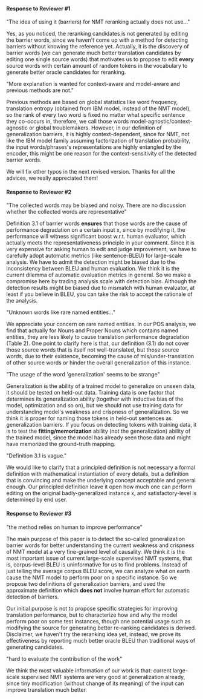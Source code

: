#### Response to Reviewer #1



"The idea of using it (barriers) for NMT reranking actually does not use..."

Yes, as you noticed, the reranking candidates is not generated by editing the barrier words, since we haven't come up with a method for detecting barriers without knowing the reference yet. Actually, it is the discovery of barrier words (we can generate much better translation candidates by editing one single source words) that motivates us to propose to edit **every** source words with certain amount of random tokens in the vocabulary to generate better oracle candidates for reranking.



"More explanation is wanted for context-aware and model-aware and previous methods are not."

Previous methods are based on global statistics like word frequency, translation entropy (obtained from IBM model, instead of the NMT model), so the rank of every two word is fixed no matter what specific sentence they co-occurs in, therefore, we call those words model-agnostic/context-agnostic or global troublemakers. However, in our definition of generalization barriers, it is highly context-dependent, since for NMT, not like the IBM model family assuming factorization of translation probability, the input words/phrases's representations are highly entangled by the encoder, this might be one reason for the context-sensitivity of the detected barrier words.



We will fix other typos in the next revised version. Thanks for all the advices, we really appreciated them!



#### Response to Reviewer #2

"The collected words may be biased and noisy. There are no discussion whether the collected words are representative"

Definition 3.1 of barrier words **ensures** that those words are the cause of performance degradation on a certain input x, since by modifying it, the performance will witness significant boost w.r.t. human evaluator, which actually meets the representativeness principle in your comment. Since it is very expensive for asking human to edit and judge improvement, we have to carefully adopt automatic metrics (like sentence-BLEU) for large-scale analysis. We have to admit the detection might be biased due to the inconsistency between BLEU and human evaluation. We think it is the current dilemma of automatic evaluation metrics in general. So we make a compromise here by trading analysis scale with detection bias. Although the detection results  might be biased due to mismatch with human evaluator, at least if you believe in BLEU, you can take the risk to accept the rationale of the analysis.



"Unknown words like rare named entities..."

We appreciate your concern on rare named entities. In our POS analysis, we find that actually for Nouns and Proper Nouns which contains named entities, they are less likely to cause translation performance degradation (Table 2). One point to clarify here is that, our definition (3.1) do not cover those source words that is itself not well-translated, but those source words, due to their existence, becoming the cause of mis/under-translation of other source words or hinder the overall generalization of this instance.



"The usage of the word 'generalization' seems to be strange"

Generalization is the ability of a trained model to generalize on unseen data, it should be tested on held-out data. Training data is one factor that determines its generalization ability (together with inductive bias of the model, optimization and so on), but we should not use training data for understanding model's weakness and crispness of generalization. So we think it is proper for naming those tokens in held-out sentences as generalization barriers. If you focus on detecting tokens with training data, it is to test the **fitting/memorization** ability (not the generalization) ability of the trained model, since the model has already seen those data and might have memorized the ground-truth mapping.



"Definition 3.1 is vague."

We would like to clarify that a principled definition is not necessary a formal definition with mathematical instantiation of every details, but a definition that is convincing and make the underlying concept acceptable and general enough. Our principled definition leave it open how much one can perform editing on the original badly-generalized instance x, and satisfactory-level is determined by end user.



#### Response to Reviewer #3

"the method relies on human to improve performance"

The main purpose of this paper is to detect the so-called generalization barrier words for better understanding the current weakness and crispness of NMT model at a very fine-grained level of causality. We think it is the most important issue of current large-scale supervised NMT systems, that is, corpus-level BLEU is uninformative for us to find problems. Instead of just telling the average corpus BLEU score, we can analyze what on earth cause the NMT model to perform poor on a specific instance. So we propose two definitions of generalization barriers, and used the approximate definition which **does not** involve human effort for automatic detection of barriers.

Our initial purpose is not to propose specific strategies for improving translation performance, but to characterize how and why the model perform poor on some test instances, though one potential usage such as modifying the source for generating better re-ranking candidates is derived. Disclaimer, we haven't try the reranking idea yet, instead, we prove its effectiveness by reporting much better oracle BLEU than traditional ways of generating candidates.



"hard to evaluate the contribution of the work"

We think the most valuable information of our work is that: current large-scale supervised NMT systems are very good at generalization already, since tiny modification (without change of its meaning) of the input can improve translation much better. 

